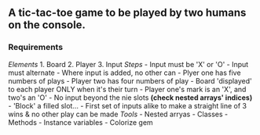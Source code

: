 ## A tic-tac-toe game to be played by two humans on the console.

   ### Requirements
   *Elements*
        1. Board
        2. Player
        3. Input
   *Steps*
        - Input must be 'X' or 'O'
        - Input must alternate
        - Where input is added, no other can
        - Plyer one has five numbers of plays
        - Player two has four numbers of play
        - Board 'displayed' to each player ONLY when it's their turn
        - Player one's mark is an 'X', and two's an 'O'
        - No input beyond the nie slots **(check nested arrays' indices)**
        - 'Block' a filled slot...
        - First set of inputs alike to make a straight line of 3 wins & no other play can be made
    *Tools*
        - Nested arryas
        - Classes
        - Methods
        - Instance variables
        - Colorize gem

